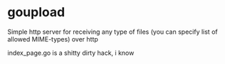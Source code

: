 # goupload
Simple http server for receiving any type of files (you can specify list of allowed MIME-types) over http

index_page.go is a shitty dirty hack, i know
